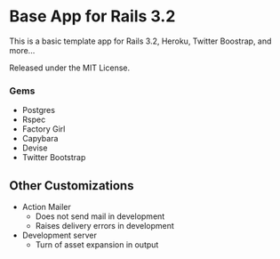 # Base App for Rails 3.2
This is a basic template app for Rails 3.2, Heroku, Twitter Boostrap, and more...

Released under the MIT License.

### Gems
- Postgres
- Rspec
- Factory Girl
- Capybara
- Devise
- Twitter Bootstrap

## Other Customizations
- Action Mailer
  - Does not send mail in development
  - Raises delivery errors in development
- Development server
  - Turn of asset expansion in output